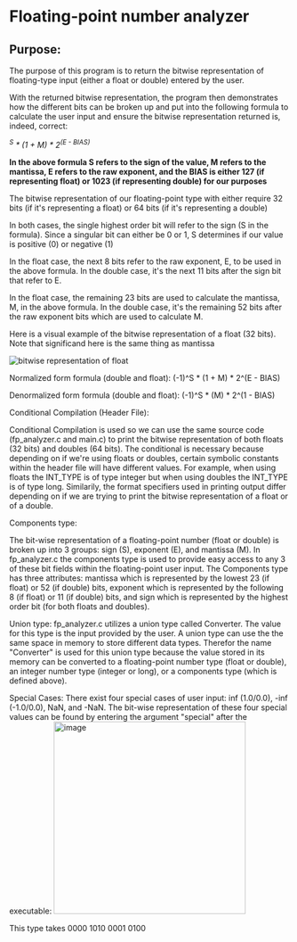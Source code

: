 <h1> Floating-point number analyzer </h1>

<h2> Purpose: </h2>
<p> The purpose of this program is to return the bitwise representation of floating-type input (either a float or double) entered by the user. </p>

<p> With the returned bitwise representation, the program then demonstrates how the different bits can be broken up and put into the following formula
to calculate the user input and ensure the bitwise representation returned is, indeed, correct: </p>

<em><math> (-1)<sup>S</sup> * (1 + M) * 2<sup>(E - BIAS)</sup> </math></em>
<strong><p>In the above formula S refers to the sign of the value, M refers to the mantissa, E refers to the raw exponent, and the BIAS is either 127 (if representing float) or 
1023 (if representing double) for our purposes</strong></p>

<p> The bitwise representation of our floating-point type with either require 32 bits (if it's representing a float) or 64 bits (if it's representing a double) </p>
<p> In both cases, the single highest order bit will refer to the sign (S in the formula). Since a singular bit can either be 0 or 1, S determines if our value is positive (0) or negative (1) </p>
<p> In the float case, the next 8 bits refer to the raw exponent, E, to be used in the above formula. In the double case, it's the next 11 bits after the sign bit that refer to E. </p>
<p> In the float case, the remaining 23 bits are used to calculate the mantissa, M, in the above formula. In the double case, it's the remaining 52 bits after the raw exponent bits which are used to calculate M. </p>

<p> Here is a visual example of the bitwise representation of a float (32 bits). Note that significand here is the same thing as mantissa</p>
<img alt="bitwise representation of float" src="~/Desktop/0067-Floating-Point_Representation_Feature_Image.webp"> 

Normalized form formula (double and float):
  (-1)^S * (1 + M) * 2^(E - BIAS)


Denormalized form formula (double and float):
  (-1)^S * (M) * 2^(1 - BIAS)

  Conditional Compilation (Header File):

  Conditional Compilation is used so we can use the same source code (fp_analyzer.c and main.c) to print the bitwise representation of both
  floats (32 bits) and doubles (64 bits). The conditional is necessary because depending on if we're using floats or doubles, certain symbolic constants
  within the header file will have different values. For example, when using floats the INT_TYPE is of type integer but when using doubles the INT_TYPE is of type long. 
  Similarily, the format specifiers used in printing output differ depending on if we are trying to print the bitwise representation of a float or of a double. 

 Components type:
 
  The bit-wise representation of a floating-point number (float or double) is broken up into 3 groups: sign (S), exponent (E), and mantissa (M).
  In fp_analyzer.c the components type is used to provide easy access to any 3 of these bit fields within the floating-point user input. The Components type has three
  attributes: mantissa which is represented by the lowest 23 (if float) or 52 (if double) bits, exponent which is represented by the following
  8 (if float) or 11 (if double) bits, and sign which is represented by the highest order bit (for both floats and doubles). 

  
  Union type:
  fp_analyzer.c utilizes a union type called Converter. The value for this type is the input provided by the user. 
  A union type can use the the same space in memory to store different data types. Therefor the name "Converter" is used for this union type 
  because the value stored in its memory can be converted to a floating-point number type (float or double), an integer number type (integer or long), or
  a components type (which is defined above).


  Special Cases:
  There exist four special cases of user input: inf (1.0/0.0), -inf (-1.0/0.0), NaN, and -NaN.
  The bit-wise representation of these four special values can be found by entering the argument "special" after the executable:
  <img width="345" alt="image" src="https://github.com/varun-singh26/floating-point-number-analyzer/assets/149445092/d47b49fb-59a4-4ede-90cf-ae8e61eeacd6">

  

  
  
  
  
  
  
  
  
  
  
  
  
  
  This type takes 0000 1010
  0001 0100
